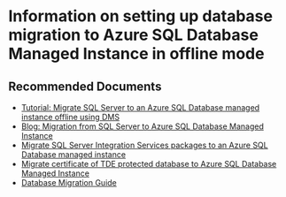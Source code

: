 <properties
	pageTitle="Migration setup for SQLDB MI - Offline Mode"
	description="Migration setup for SQLDB MI - Offline Mode"
	infoBubbleText=""
	service="microsoft.dms"
	resource="virtualmachines"
	authors="radjaram"
	ms.author="rradjou"
	displayOrder="1"
	articleId="migration-online-sqldbmi-offline"
	diagnosticScenario=""
	selfHelpType="generic"
	supportTopicIds="32673578"
	resourceTags=""
	productPesIds="16307"
	cloudEnvironments="public, Fairfax"
/>

# Information on setting up database migration to Azure SQL Database Managed Instance in offline mode

## **Recommended Documents**

* [Tutorial: Migrate SQL Server to an Azure SQL Database managed instance offline using DMS](https://docs.microsoft.com/azure/dms/tutorial-sql-server-to-managed-instance)<br>
* [Blog: Migration from SQL Server to Azure SQL Database Managed Instance](https://blogs.technet.microsoft.com/hybridcloudbp/2018/11/02/migration-from-sql-server-to-azure-sql-database-managed-instance)<br>
* [Migrate SQL Server Integration Services packages to an Azure SQL Database managed instance](https://docs.microsoft.com/azure/dms/how-to-migrate-ssis-packages-managed-instance)<br>
* [Migrate certificate of TDE protected database to Azure SQL Database Managed Instance](https://docs.microsoft.com/azure/sql-database/sql-database-managed-instance-migrate-tde-certificate)<br>
* [Database Migration Guide](https://datamigration.microsoft.com/)
